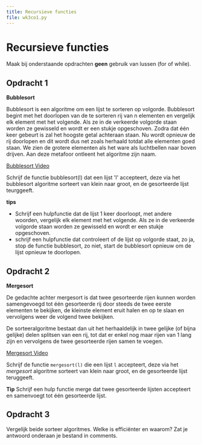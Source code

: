 ```yaml
---
title: Recursieve functies
file: wk3co1.py
---
```


# Recursieve functies

Maak bij onderstaande opdrachten **geen** gebruik van lussen (for of while).

## Opdracht 1

**Bubblesort**

Bubblesort is een algoritme om een lijst te sorteren op volgorde. Bubblesort begint met het doorlopen van de te sorteren rij van n elementen en vergelijk elk element met het volgende. Als ze in de verkeerde volgorde staan worden ze gewisseld en wordt er een stukje opgeschoven. Zodra dat één keer gebeurt is zal het hoogste getal achteraan staan. Nu wordt opnieuw de rij doorlopen en dit wordt dus net zoals herhaald totdat alle elementen goed staan. We zien de grotere elementen als het ware als luchtbellen naar boven drijven. Aan deze metafoor ontleent het algoritme zijn naam.

[Bubblesort Video](https://www.youtube.com/watch?v=aXXWXz5rF64&t=0s)

Schrijf de functie bubblesort(l) dat een lijst 'l' accepteert, deze via het bubblesort algoritme sorteert van klein naar groot, en de gesorteerde lijst teurggeeft.

**tips**

* Schrijf een hulpfunctie dat de lijst 1 keer doorloopt, met andere woorden, vergelijk elk element met het volgende. Als ze in de verkeerde volgorde staan worden ze gewisseld en wordt er een stukje opgeschoven.
* schrijf een hulpfunctie dat controleert of de lijst op volgorde staat, zo ja, stop de functie bubblesort, zo niet, start de bubblesort opnieuw om de lijst opnieuw te doorlopen.

## Opdracht 2

**Mergesort**

De gedachte achter mergesort is dat twee gesorteerde rijen kunnen worden samengevoegd tot één gesorteerde rij door steeds de twee eerste elementen te bekijken, de kleinste element eruit halen en op te slaan en vervolgens weer de volgend twee bekijken.

De sorteeralgoritme bestaat dan uit het herhaaldelijk in twee gelijke (of bijna gelijke) delen splitsen van een rij, tot dat er enkel nog maar rijen van 1 lang zijn en vervolgens de twee gesorteerde rijen samen te voegen.


[Mergesort Video](https://www.youtube.com/watch?v=es2T6KY45cA&t=0s)

Schrijf de functie `mergesort(l)` die een lijst `l` accepteert, deze via het *mergesort* algoritme sorteert van klein naar groot, en de gesorteerde lijst teruggeeft.

**Tip**
Schrijf een hulp functie merge dat twee gesorteerde lijsten accepteert en samenvoegt tot één gesorteerde lijst.

## Opdracht 3

Vergelijk beide sorteer algoritmes. Welke is efficiënter en waarom? Zat je antwoord onderaan je bestand in comments.
